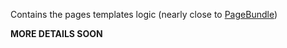Contains the pages templates logic (nearly close to [PageBundle](http://github.com/victoire/victoire/blob/master/Bundle/PageBundle))

**MORE DETAILS SOON**
